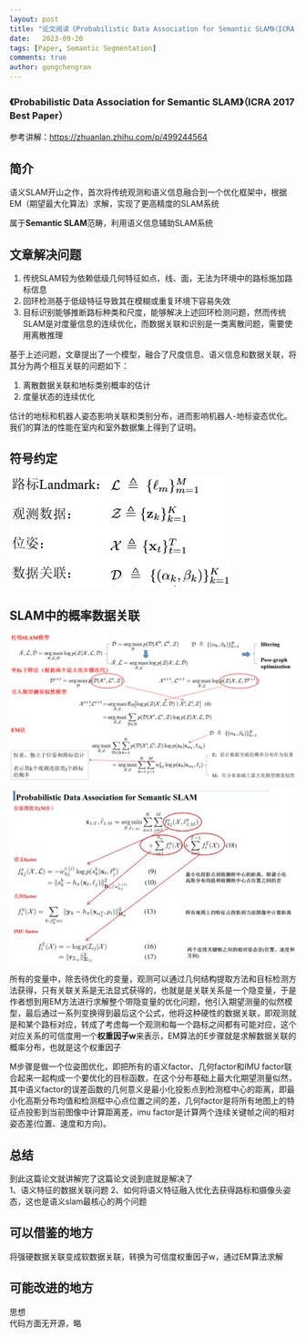 ```yaml
---
layout: post
title: "论文阅读《Probabilistic Data Association for Semantic SLAM》（ICRA 2017 Best Paper）"
date:   2023-09-20
tags: [Paper, Semantic Segmentation]
comments: true
author: gongchengran
---
```


### 《Probabilistic Data Association for Semantic SLAM》（ICRA 2017 Best Paper）

参考讲解：https://zhuanlan.zhihu.com/p/499244564  

## 简介  
语义SLAM开山之作，首次将传统观测和语义信息融合到一个优化框架中，根据EM（期望最大化算法）求解，实现了更高精度的SLAM系统  

属于**Semantic SLAM**范畴，利用语义信息辅助SLAM系统     

## 文章解决问题
1. 传统SLAM较为依赖低级几何特征如点、线、面，无法为环境中的路标施加路标信息
2. 回环检测基于低级特征导致其在模糊或重复环境下容易失效
3. 目标识别能够推断路标种类和尺度，能够解决上述回环检测问题，然而传统SLAM是对度量信息的连续优化，而数据关联和识别是一类离散问题，需要使用离散推理

基于上述问题，文章提出了一个模型，融合了尺度信息、语义信息和数据关联，将其分为两个相互关联的问题如下：
1. 离散数据关联和地标类别概率的估计
2. 度量状态的连续优化

估计的地标和机器人姿态影响关联和类别分布，进而影响机器人-地标姿态优化。 我们的算法的性能在室内和室外数据集上得到了证明。

## 符号约定
![image-48](../images/probabilistic/image-48.png)

## SLAM中的概率数据关联
![image-49](../images/probabilistic/image-49.png)

![image-50](../images/probabilistic/image-50.png)

所有的变量中，除去待优化的变量，观测可以通过几何结构提取方法和目标检测方法获得，只有关联关系是无法显式获得的，也就是是关联关系是一个隐变量，于是作者想到用EM方法进行求解整个带隐变量的优化问题，他引入期望测量的似然模型，最后通过一系列变换得到最后这个公式，他将这种硬性的数据关联，即观测就是和某个路标对应，转成了考虑每一个观测和每一个路标之间都有可能对应，这个对应关系的可信度用一个**权重因子w**来表示，EM算法的E步骤就是求解数据关联的概率分布，也就是这个权重因子   

M步骤是做一个位姿图优化，即把所有的语义factor、几何factor和IMU factor联合起来一起构成一个要优化的目标函数，在这个分布基础上最大化期望测量似然，其中语义factor的误差函数的几何意义是最小化投影点到检测框中心的距离，即最小化高斯分布均值和检测框中心点位置之间的差，几何factor是将所有地图上的特征点投影到当前图像中计算距离差，imu factor是计算两个连续关键帧之间的相对姿态差(位置、速度和方向)。

## 总结 
到此这篇论文就讲解完了这篇论文说到底就是解决了   
1、语义特征的数据关联问题
2、如何将语义特征融入优化去获得路标和摄像头姿态，这也是语义slam最核心的两个问题      

## 可以借鉴的地方   
将强硬数据关联变成软数据关联，转换为可信度权重因子w，通过EM算法求解   

## 可能改进的地方
思想   
代码方面无开源，略  



